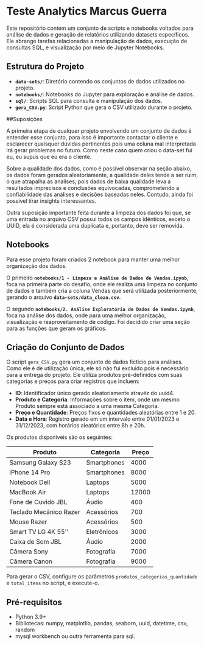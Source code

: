 # Teste Analytics Marcus Guerra

Este repositório contém um conjunto de scripts e notebooks voltados para análise de dados e geração de relatórios utilizando datasets específicos. Ele abrange tarefas relacionadas a manipulação de dados, execução de consultas SQL, e visualização por meio de Jupyter Notebooks.

## Estrutura do Projeto

- **`data-sets/`**: Diretório contendo os conjuntos de dados utilizados no projeto.
- **`notebooks/`**: Notebooks do Jupyter para exploração e análise de dados.
- **`sql/`**: Scripts SQL para consulta e manipulação dos dados.
- **`gera_CSV.py`**: Script Python que gera o CSV utilizado durante o projeto.

##Suposições

A primeira etapa de qualquer projeto envolvendo um conjunto de dados é entender esse conjunto, para isso é importante contactar o cliente e esclarecer quaisquer dúvidas pertinentes pois uma coluna mal interpretada irá gerar problemas no futuro.
Como neste caso quem criou o data-set fui eu, eu supus que eu era o cliente.

Sobre a qualidade dos dados, como é possivel observar na seção abaixo, os dados foram gerados aleatoriamente, a qualidade deles tende a ser ruim, o que atrapalha as analises, pois
dados de baixa qualidade leva a resultados imprecisos e conclusões equivocadas, comprometendo a confiabilidade das análises e decisões baseadas neles. Contudo, ainda foi possivel tirar insights interessantes. 

Outra suposição importante feita durante a limpeza dos dados foi que, se uma entrada no arquivo CSV possui todos os campos idênticos, exceto o UUID, ela é considerada uma duplicata e, portanto, deve ser removida.

## Notebooks

Para esse projeto foram criados 2 notebook para manter uma melhor organização dos dados. 

O primeiro **`notebooks/1 - Limpeza e Análise de Dados de Vendas.ipynb`**, foca na primeira parte do desafio, onde ele realiza uma limpeza no conjunto de dados e também cria a coluna Vendas que será utilizada posteriormente, gerando o arquivo **`data-sets/data_clean.csv`**.

O segundo **`notebooks/2. Análise Exploratória de Dados de Vendas.ipynb`**, foca na análise dos dados, onde para uma melhor organização, visualização e reaproveitamento de código. Foi decidido criar uma seção para as funções que geram os gráficos.

## Criação do Conjunto de Dados

O script `gera_CSV.py` gera um conjunto de dados fictício para análises. Como ele é de utilização única, ele só não fui excluido pois é necessário para a entrega do projeto.
Ele utiliza produtos pré-definidos com suas categorias e preços para criar registros que incluem:

- **ID**: Identificador único gerado aleatoriamente atravéz do uuid4.
- **Produto e Categoria**: Informações sobre o item, onde um mesmo Produto sempre está associado a uma mesma Categoria.
- **Preço e Quantidade**: Preços fixos e quantidades aleatórias entre 1 e 20.
- **Data e Hora**: Registro gerado em um intervalo entre 01/01/2023 e 31/12/2023, com horários aleatórios entre 8h e 20h.

Os produtos disponíveis são os seguintes:

| Produto                 | Categoria      | Preço  |
|-------------------------|----------------|--------|
| Samsung Galaxy S23      | Smartphones    | 4000   |
| iPhone 14 Pro           | Smartphones    | 8000   |
| Notebook Dell           | Laptops        | 5000   |
| MacBook Air             | Laptops        | 12000  |
| Fone de Ouvido JBL      | Áudio          | 400    |
| Teclado Mecânico Razer  | Acessórios     | 700    |
| Mouse Razer             | Acessórios     | 500    |
| Smart TV LG 4K 55''     | Eletrônicos    | 3000   |
| Caixa de Som JBL        | Áudio          | 2000   |
| Câmera Sony             | Fotografia     | 7000   |
| Câmera Canon            | Fotografia     | 9000   |

Para gerar o CSV, configure os parâmetros `produtos_categorias_quantidade` e `total_itens` no script, e execute-o.


## Pré-requisitos

- Python 3.9+
- Bibliotecas: numpy, matplotlib, pandas, seaborn, uuid, datetime, csv, random
- mysql workbench ou outra ferramenta para sql.
